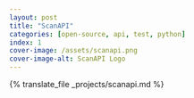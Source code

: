 ```yaml
---
layout: post
title: "ScanAPI"
categories: [open-source, api, test, python]
index: 1
cover-image: /assets/scanapi.png
cover-image-alt: ScanAPI Logo
---
```


{% translate_file _projects/scanapi.md %}
